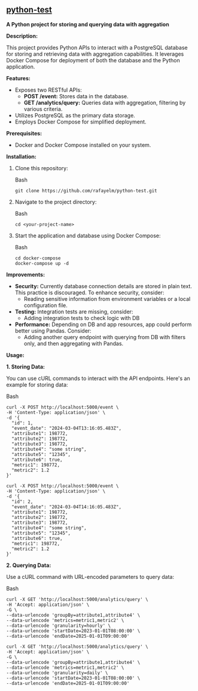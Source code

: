
## **[python-test](https://github.com/rafayelm/python-test)**

**A Python project for storing and querying data with aggregation**

**Description:**

This project provides Python APIs to interact with a PostgreSQL database for storing and retrieving data with aggregation capabilities. It leverages Docker Compose for deployment of both the database and the Python application.

**Features:**

-   Exposes two RESTful APIs:
    -   **POST /event:**  Stores data in the database.
    -   **GET /analytics/query:**  Queries data with aggregation, filtering by various criteria.
-   Utilizes PostgreSQL as the primary data storage.
-   Employs Docker Compose for simplified deployment.

**Prerequisites:**

-   Docker and Docker Compose installed on your system.

**Installation:**

1.  Clone this repository:

    Bash

    ```
    git clone https://github.com/rafayelm/python-test.git
    ```

2.  Navigate to the project directory:

    Bash

    ```
    cd <your-project-name>
    ```

3.  Start the application and database using Docker Compose:

    Bash

    ```
    cd docker-compose
    docker-compose up -d
    ```

**Improvements:**

-   **Security:**  Currently database connection details are stored in plain text. This practice is discouraged. To enhance security, consider:
    -   Reading sensitive information from environment variables or a local configuration file.
-   **Testing:**  Integration tests are missing, consider:
    -   Adding integration tests to check logic with DB
-   **Performance:**  Depending on DB and app resources, app could perform better using Pandas. Consider:
    -   Adding another query endpoint with querying from DB with filters only, and then aggregating with Pandas. 


**Usage:**

**1. Storing Data:**

You can use cURL commands to interact with the API endpoints. Here's an example for storing data:

Bash

```
curl -X POST http://localhost:5000/event \
-H 'Content-Type: application/json' \
-d '{
  "id": 1,
  "event_date": "2024-03-04T13:16:05.483Z",
  "attribute1": 198772,
  "attribute2": 198772,
  "attribute3": 198772,
  "attribute4": "some string",
  "attribute5": "12345",
  "attribute6": true,
  "metric1": 198772,
  "metric2": 1.2
}'
```

```
curl -X POST http://localhost:5000/event \
-H 'Content-Type: application/json' \
-d '{
  "id": 2,
  "event_date": "2024-03-04T14:16:05.483Z",
  "attribute1": 198772,
  "attribute2": 198772,
  "attribute3": 198772,
  "attribute4": "some string",
  "attribute5": "12345",
  "attribute6": true,
  "metric1": 198772,
  "metric2": 1.2
}'
```



**2. Querying Data:**

Use a cURL command with URL-encoded parameters to query data:

Bash

```
curl -X GET 'http://localhost:5000/analytics/query' \
-H 'Accept: application/json' \
-G \
--data-urlencode 'groupBy=attribute1,attribute4' \
--data-urlencode 'metrics=metric1,metric2' \
--data-urlencode 'granularity=hourly' \
--data-urlencode 'startDate=2023-01-01T08:00:00' \
--data-urlencode 'endDate=2025-01-01T09:00:00'
```

```
curl -X GET 'http://localhost:5000/analytics/query' \
-H 'Accept: application/json' \
-G \
--data-urlencode 'groupBy=attribute1,attribute4' \
--data-urlencode 'metrics=metric1,metric2' \
--data-urlencode 'granularity=daily' \
--data-urlencode 'startDate=2023-01-01T08:00:00' \
--data-urlencode 'endDate=2025-01-01T09:00:00'
```

